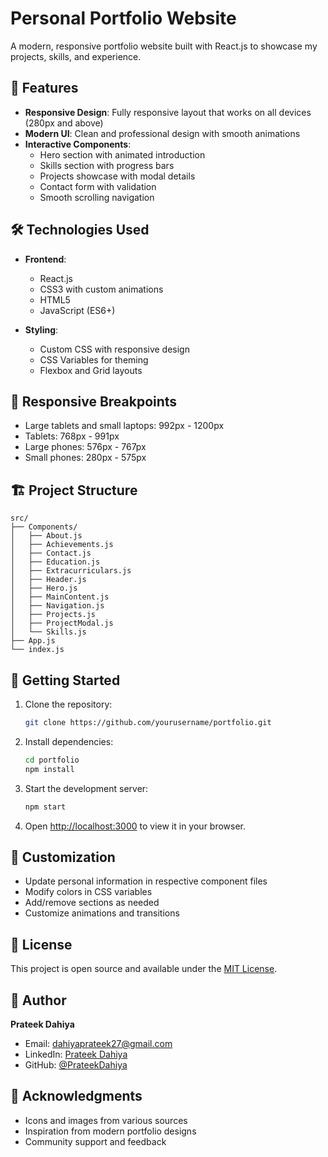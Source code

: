 # Personal Portfolio Website

A modern, responsive portfolio website built with React.js to showcase my projects, skills, and experience.

## 🚀 Features

- **Responsive Design**: Fully responsive layout that works on all devices (280px and above)
- **Modern UI**: Clean and professional design with smooth animations
- **Interactive Components**:
  - Hero section with animated introduction
  - Skills section with progress bars
  - Projects showcase with modal details
  - Contact form with validation
  - Smooth scrolling navigation

## 🛠️ Technologies Used

- **Frontend**:
  - React.js
  - CSS3 with custom animations
  - HTML5
  - JavaScript (ES6+)

- **Styling**:
  - Custom CSS with responsive design
  - CSS Variables for theming
  - Flexbox and Grid layouts

## 📱 Responsive Breakpoints

- Large tablets and small laptops: 992px - 1200px
- Tablets: 768px - 991px
- Large phones: 576px - 767px
- Small phones: 280px - 575px

## 🏗️ Project Structure

```
src/
├── Components/
│   ├── About.js
│   ├── Achievements.js
│   ├── Contact.js
│   ├── Education.js
│   ├── Extracurriculars.js
│   ├── Header.js
│   ├── Hero.js
│   ├── MainContent.js
│   ├── Navigation.js
│   ├── Projects.js
│   ├── ProjectModal.js
│   └── Skills.js
├── App.js
└── index.js
```

## 🚀 Getting Started

1. Clone the repository:
   ```bash
   git clone https://github.com/yourusername/portfolio.git
   ```

2. Install dependencies:
   ```bash
   cd portfolio
   npm install
   ```

3. Start the development server:
   ```bash
   npm start
   ```

4. Open [http://localhost:3000](http://localhost:3000) to view it in your browser.

## 🎨 Customization

- Update personal information in respective component files
- Modify colors in CSS variables
- Add/remove sections as needed
- Customize animations and transitions

## 📝 License

This project is open source and available under the [MIT License](LICENSE).

## 👤 Author

**Prateek Dahiya**
- Email: dahiyaprateek27@gmail.com
- LinkedIn: [Prateek Dahiya](https://www.linkedin.com/in/dahiyaprtk27)
- GitHub: [@PrateekDahiya](https://github.com/PrateekDahiya)

## 🙏 Acknowledgments

- Icons and images from various sources
- Inspiration from modern portfolio designs
- Community support and feedback
